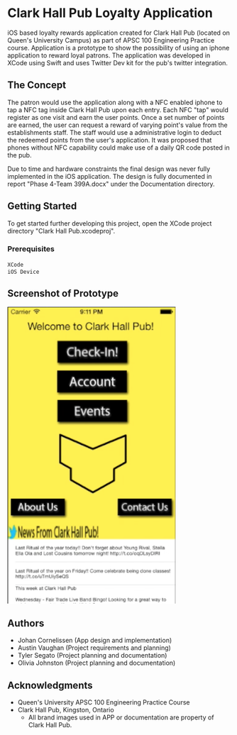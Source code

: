 # Clark Hall Pub Loyalty Application

iOS based loyalty rewards application created for Clark Hall Pub (located on Queen's University Campus) as part of APSC 100 Engineering Practice course.
Application is a prototype to show the possibility of using an iphone application to reward loyal patrons.
The application was developed in XCode using Swift and uses Twitter Dev kit for the pub's twitter integration.

## The Concept
The patron would use the application along with a NFC enabled iphone to tap a NFC tag inside Clark Hall Pub upon each entry. Each NFC "tap" would register as one visit and earn the user points. Once a set number of points are earned, the user can request a reward of varying point's value from the establishments staff. The staff would use a administrative login to deduct the redeemed points from the user's application.
It was proposed that phones without NFC capability could make use of a daily QR code posted in the pub.

Due to time and hardware constraints the final design was never fully implemented in the iOS application.
The design is fully documented in report "Phase 4-Team 399A.docx" under the Documentation directory.


## Getting Started

To get started further developing this project, open the XCode project directory "Clark Hall Pub.xcodeproj".

### Prerequisites

```
XCode
iOS Device
```

## Screenshot of Prototype

![alt text](https://github.com/johan1252/ClarkHallPubApp/blob/master/AppScreenshot.png?raw=true)

## Authors

* Johan Cornelissen (App design and implementation)
* Austin Vaughan (Project requirements and planning)
* Tyler Segato (Project planning and documentation)
* Olivia Johnston (Project planning and documentation)

## Acknowledgments

* Queen's University APSC 100 Engineering Practice Course
* Clark Hall Pub, Kingston, Ontario
	* All brand images used in APP or documentation are property of Clark Hall Pub.

